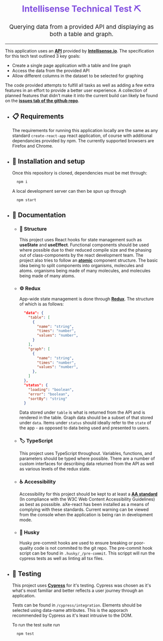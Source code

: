 <h1 align="center" style="color: #824FDF">
  Intellisense Technical Test ⛏️
</h1>

<p align="center" style="font-size: 1.2rem;">
  Querying data from a provided API and displaying as both a table and graph.
</p>

<hr />

This application uses an [**API**][a] provided by [**Intellisense.io**][i]. The specification for this tech test outlined 3 key goals:

- Create a single page application with a table and line graph
- Access the data from the provided API
- Allow different columns in the dataset to be selected for graphing

The code provided attempts to fulfill all tasks as well as adding a few extra features in an effort to provide a better user experience. A collection of planned features that didn't make it into the current build can likely be found on the [**issues tab of the github repo**][is].

[a]: https://reference.intellisense.io/thickenernn/v1/referencia
[i]: https://www.intellisense.io/
[is]: https://github.com/Shubwub/intellisense-technical-test/issues
[at]: https://atomicdesign.bradfrost.com/chapter-2/
[r]: https://redux.js.org/
[c]: https://www.cypress.io/
[aa]: https://www.w3.org/WAI/WCAG2AAA-Conformance.html

- ## 📋 Requirements

  The requirements for running this application locally are the same as any standard `create-react-app` react application, of course with additional dependancies provided by npm. The currently supported browsers are Firefox and Chrome.

- ## 🎉 Installation and setup

  Once this repository is cloned, dependencies must be met through:

  ```bash
    npm i
  ```

  A local development server can then be spun up through

  ```bash
    npm start
  ```

- ## 📖 Documentation

  - ### 🚧 Structure

    This project uses React hooks for state management such as **useState** and **useEffect**. Functional components should be used where possible due to their reduced compile size and the phasing out of class-components by the react development team.
    The project also tries to follow an [**atomic**][at] component structure. The basic idea being to split components into organisms, molecules and atoms. organisms being made of many molecules, and molecules being made of many atoms.

  - ### ⚙️ Redux

    App-wide state management is done through [**Redux**][r]. The structure of which is as follows:

    ```JSON
      "data": {
        "table": [
          {
            "name": "string",
            "times": "number",
            "values": "number",
          }
        ],
        "graph": [
          {
            "name": "string",
            "times": "number",
            "values": "number",
          },
        ]
      },
      "status": {
        "loading": "boolean",
        "error": "boolean",
        "sortBy": "string"
      }
    ```

    Data stored under `table` is what is returned from the API and is rendered in the table. Graph data should be a subset of that stored under `data`. Items under `status` should ideally refer to the `state` of the app - as opposed to data being used and presented to users.

  - ### 🏷️ TypeScript

    This project uses TypeScript throughout. Variables, functions, and parameters should be typed where possible. There are a number of custom interfaces for describing data returned from the API as well as various levels of the redux state.

  - ### ♿ Accessibility

    Accessibility for this project should be kept to at least a [**AA standard**][aa] (In compliance with the W3C Web Content Accessibility Guidelines) as best as posssible. aXe-react has been installed as a means of complying with these standards. Current warning can be viewed from the console when the application is being ran in development mode.

  - ### 🐶 Husky
    Husky pre-commit hooks are used to ensure breaking or poor-quality code is not commited to the git repo. The pre-commit hook script can be found in `.husky/_/pre-commit`. This scrippt will run the cypress tests as well as linting all tsx files.

- ## 🧪 Testing

  This project uses [**Cypress**][c] for it's testing. Cypress was chosen as it's what's most familiar and better reflects a user journey through an application.

  Tests can be found in `/cypress/integration`. Elements should be selected using data-name attributes. This is the apporach recommended by Cypress as it's least intrusive to the DOM.

  To run the test suite run

  ```bash
    npm test
  ```
